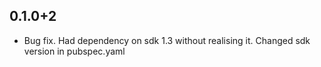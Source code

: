 ## 0.1.0+2

* Bug fix. Had dependency on sdk 1.3 without realising it. Changed sdk version in
pubspec.yaml

